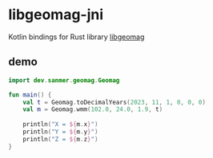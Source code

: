 # libgeomag-jni
Kotlin bindings for Rust library [libgeomag](https://github.com/SanmerDev/libgeomag)

## demo
```kotlin
import dev.sanmer.geomag.Geomag

fun main() {
    val t = Geomag.toDecimalYears(2023, 11, 1, 0, 0, 0)
    val m = Geomag.wmm(102.0, 24.0, 1.9, t)
    
    println("X = ${m.x}")
    println("Y = ${m.y}")
    println("Z = ${m.z}")
}
```